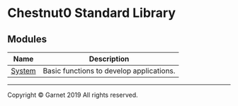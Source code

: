 # Chestnut0 Standard Library

## Modules

|Name|Description|
|:-:|:-:|
|[System](/docs/en/releases/ches0/library/System/summary.md)|Basic functions to develop applications.|

---

Copyright © Garnet 2019 All rights reserved.
